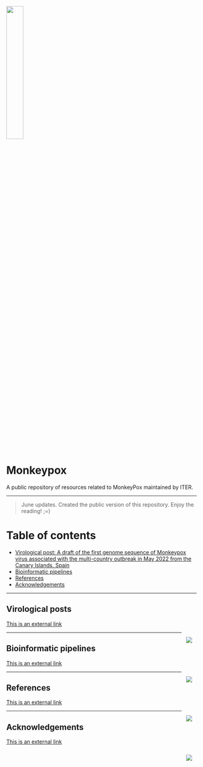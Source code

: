 <!-- ------------------ HEADER ------------------ -->
<!-- Developed and maintained by Genomics Division
<!-- of the Institute of Technology an Renewable Energy (ITER)
<!-- Tenerife, Canary Islands, SPAIN
<!-- See the "Contact us" section to collaborate with us to growth
<!-- this repository. ;=)

<!-- ------------------ SECTION ------------------ -->
<p align="left">
  <a href="https://www.iter.es" title="Instituto Tecnológico y de Energ&iacute;as Renovables (ITER) / Institute of Technology and Renewable Energy (ITER)">
    <img src="https://github.com/genomicsITER/monkeypox/blob/main/images/ITER_logo.png" width="30%" /> 
    
  </a>
</p>

# Monkeypox
A public repository of resources related to MonkeyPox maintained by ITER.

<hr>
<!-- ------------------ SECTION ------------------ -->

> June updates. Created the public version of this repository. Enjoy the reading! ;=)

# Table of contents #
<ul>
  <li><a href="#Virological">Virological post: A draft of the first genome sequence of Monkeypox virus associated with the multi-country outbreak in May 2022 from the Canary Islands, Spain</a></li>
  <li><a href="#ilink2">Bioinformatic pipelines</a></li>
  <li><a href="#ilink3">References</a></li>
  <li><a href="#ilink3">Acknowledgements</a></li>
  </ul>

<hr>
<!-- ------------------ SECTION 1 ------------------ -->

<a name="ilink1"></a>
## Virological posts ##

[This is an external link](https://github.com/genomicsITER/monkeypox)

<p align="right">
  <a href="#covid-19" title="Up">
    <img src="https://github.com/genomicsITER/monkeypox/blob/main/images/home-icon.png" style="float: right; margin: 10px; padding: 2px;" />
  </a>
</p>

<hr>
<!-- ------------------ SECTION 2 ------------------ -->

<a name="ilink2"></a>
## Bioinformatic pipelines ##

[This is an external link](https://github.com/genomicsITER/monkeypox)

<p align="right">
  <a href="#covid-19" title="Up">
    <img src="https://github.com/genomicsITER/monkeypox/blob/main/images/home-icon.png" style="float: right; margin: 10px; padding: 2px;" />
  </a>
</p>

<hr>
<!-- ------------------ SECTION 3 ------------------ -->

<a name="ilink3"></a>
## References ##

[This is an external link](https://github.com/genomicsITER/monkeypox)

<p align="right">
  <a href="#covid-19" title="Up">
    <img src="https://github.com/genomicsITER/monkeypox/blob/main/images/home-icon.png" style="float: right; margin: 10px; padding: 2px;" />
  </a>
</p>

<hr>
<!-- ------------------ SECTION 4 ------------------ -->

<a name="ilink3"></a>
## Acknowledgements ##

[This is an external link](https://github.com/genomicsITER/monkeypox)

<p align="right">
  <a href="#covid-19" title="Up">
    <img src="https://github.com/genomicsITER/monkeypox/blob/main/images/home-icon.png" style="float: right; margin: 10px; padding: 2px;" />
  </a>
</p>

